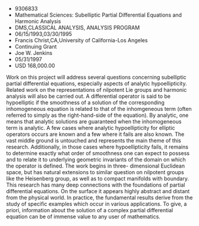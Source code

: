 
* 9306833
* Mathematical Sciences: Subelliptic Partial Differential Equations and Harmonic Analysis
* DMS,CLASSICAL ANALYSIS, ANALYSIS PROGRAM
* 06/15/1993,03/30/1995
* Francis Christ,CA,University of California-Los Angeles
* Continuing Grant
* Joe W. Jenkins
* 05/31/1997
* USD 168,000.00

Work on this project will address several questions concerning subelliptic
partial differential equations, especially aspects of analytic hypoellipticity.
Related work on the representations of nilpotent Lie groups and harmonic
analysis will also be carried out. A differential operator is said to be
hypoelliptic if the smoothness of a solution of the corresponding inhomogeneous
equation is related to that of the inhomgeneous term (often referred to simply
as the right-hand-side of the equation). By analytic, one means that analytic
solutions are guaranteed when the inhomogeneous term is analytic. A few cases
where analytic hypoellipticity for elliptic operators occurs are known and a few
where it fails are also known. The vast middle ground is untouched and
represents the main theme of this research. Additionally, in those cases where
hypoellipticity fails, it remains to determine exactly what order of smoothness
one can expect to possess and to relate it to underlying geometric invariants of
the domain on which the operator is defined. The work begins in three-
dimensional Euclidean space, but has natural extensions to similar question on
nilpotent groups like the Heisenberg group, as well as to compact manifolds with
boundary. This research has many deep connections with the foundations of
partial differential equations. On the surface it appears highly abstract and
distant from the physical world. In practice, the fundamental results derive
from the study of specific examples which occur in various applications. To
give, a priori, information about the solution of a complex partial differential
equation can be of immense value to any user of mathematics.
